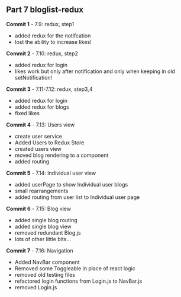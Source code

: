 ## Part 7 bloglist-redux

**Commit 1** - 7.9: redux, step1
  - added redux for the notifcation
  - lost the ability to increase likes!

**Commit 2** - 7.10: redux, step2
  - added redux for login
  - likes work but only after notification and only when keeping in old setNotification!

**Commit 3** - 7.11-7.12: redux, step3,4
  - added redux for login
  - added redux for blogs
  - fixed likes

**Commit 4** - 7.13: Users view
  - create user service
  - Added Users to Redux Store
  - created users view
  - moved blog rendering to a component
  - added routing

**Commit 5** - 7.14: Individual user view
  - added userPage to show Individual user blogs
  - small rearrangements
  - added routing from user list to Individual user page

**Commit 6** - 7.15: Blog view
  - added single blog routing
  - added single blog view
  - removed redundant Blog.js
  - lots of other little bits...

**Commit 7** - 7.16: Navigation
  - Added NavBar component
  - Removed some Toggleable in place of react logic
  - removed old testing files
  - refactored login functions from Login.js to NavBar.js
  - removed Login.js

